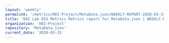 ```yaml
---
layout: 'weekly'
permalink: '/metrics/HDI-Project/MetaData.json/WEEKLY-REPORT-2020-03-15'
title: 'DAI Lab OSS Metrics Metrics report for MetaData.json | WEEKLY-REPORT-2020-03-15'
organization: 'HDI-Project'
repository: 'MetaData.json'
current_date: '2020-03-15'
---
```


